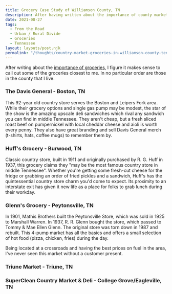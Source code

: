 ```yaml
---
title: Grocery Case Study of Williamson County, TN
description: After having written about the importance of county markets / groceries to rural areas, I dig in for a quick case study of those in the southern-middle-Tennessee area, within about a half hour radius from my office.
date: 2021-08-27
tags:
  - From the Road
  - Urban / Rural Divide
  - Groceries
  - Tennessee
layout: layouts/post.njk
permalink: "/thoughts/country-market-groceries-in-williamson-county-tennessee/"
---	
```

<p>After writing about the <a href="/thoughts/a-case-for-the-grocery/">importance of groceries</a>, I figure it makes sense to call out some of the groceries closest to me. In no particular order are those in the county that I live.<br></p>



<h3>The Davis General - Boston, TN</h3>



<p>This 92-year old country store serves the Boston and Leipers Fork area. While their grocery options and single gas pump may be modest, the star of the show is the amazing upscale deli sandwiches which rival any sandwich you can find in middle Tennessee. They aren't cheap, but a fresh sliced roast beef on pumpernickel with local cheddar cheese and aioli is worth every penny. They also have great branding and sell Davis General merch (t-shirts, hats, coffee mugs) to remember them by.</p>



<h3>Huff's Grocery - Burwood, TN</h3>



<p>Classic country store, built in 1911 and originally purchased by R. G. Huff in 1937, this grocery claims they "may be the most famous country store in middle Tennessee". Whether you're getting some fresh-cut cheese for the fridge or grabbing an order of fried pickles and a sandwich, Huff's has the quintessential country store charm you'd come to expect. Its proximity to an interstate exit has given it new life as a place for folks to grab lunch during their workday.</p>



<h3>Glenn's Grocery - Peytonsville, TN</h3>



<p>In 1901, Mathis Brothers built the Peytonsville Store, which was sold in 1925 to Marshall Warren. In 1937, R. R. Glenn bought the store, which passed to Tommy &amp; Mae Ellen Glenn. The original store was torn down in 1987 and rebuilt.  This 4-pump market has all the basics and offers a small selection of hot food (pizza, chicken, fries) during the day. </p>



<p>Being located at a crossroads and having the best prices on fuel in the area, I've never seen this market without a customer present.</p>



<h3>Triune Market - Triune, TN</h3>



<h3>SuperClean Country Market &amp; Deli - College Grove/Eagleville, TN</h3>
